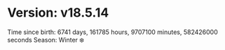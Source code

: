 # Version: v18.5.14
Time since birth: 6741 days, 161785 hours, 9707100 minutes, 582426000 seconds
Season: Winter ❄️
